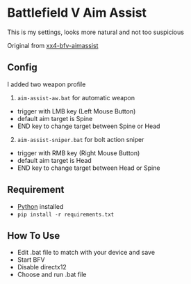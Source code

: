 # Battlefield V Aim Assist
This is my settings, looks more natural and not too suspicious

Original from [xx4-bfv-aimassist](https://github.com/exex4/xx4-bfv-aimassist)

## Config
I added two weapon profile

1. `aim-assist-aw.bat` for automatic weapon

- trigger with LMB key (Left Mouse Button)
- default aim target is Spine
- END key to change target between Spine or Head

2. `aim-assist-sniper.bat` for bolt action sniper

- trigger with RMB key (Right Mouse Button)
- default aim target is Head
- END key to change target between Head or Spine

## Requirement
- [Python](https://www.python.org/downloads/) installed
- `pip install -r requirements.txt`

## How To Use
- Edit .bat file to match with your device and save
- Start BFV
- Disable directx12
- Choose and run .bat file
